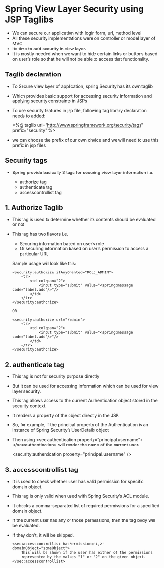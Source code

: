 # Spring View Layer Security using JSP Taglibs

-	We can secure our application with login form, url, method level
-	All these security implementations were on controller or model layer of MVC
-	Its time to add security in view layer. 
-	It is mostly needed when we want to hide certain links or buttons based on user’s role so that he will not be able to access that functionality.


## 	Taglib declaration

- 	To Secure view layer of application, spring Security has its own taglib 
-	Which provides basic support for accessing security information and applying security constraints in JSPs
-	To use security features in jsp file, following tag library declaration needs to added:

	<%@ taglib uri="http://www.springframework.org/security/tags" prefix="security" %>

-	we can choose the prefix of our own choice and we will need to use this prefix in jsp files


## Security tags

-	Spring provide basically 3 tags for securing view layer information i.e.

	-	authorize tag
	-	authenticate tag
	-	accesscontrollist tag
	
	
## 1.	Authorize Taglib


-	This tag is used to determine whether its contents should be evaluated or not
-	This tag has two flavors i.e. 
	-	Securing information based on user’s role 
	-	Or securing information based on user’s permission to access a particular URL
	
	Sample usage will look like this:

		<security:authorize ifAnyGranted="ROLE_ADMIN">
			<tr>
				<td colspan="2">
					<input type="submit" value="<spring:message code="label.add"/>"/>
				</td>
			</tr>
		</security:authorize>
		 
		OR
		 
		<security:authorize url="/admin">
			<tr>
				<td colspan="2">
					<input type="submit" value="<spring:message code="label.add"/>"/>
				</td>
			</tr>
		</security:authorize>


##	2. authenticate tag

-	This tag is not for security purpose directly
-	But it can be used for accessing information which can be used for view layer security.
-	This tag allows access to the current Authentication object stored in the security context.
-	It renders a property of the object directly in the JSP.
-	So, for example, if the principal property of the Authentication is an instance of Spring Security’s UserDetails object
-	Then using <sec:authentication property=”principal.username”></sec:authentication> will render the name of the current user.

	<security:authentication property="principal.username" />

	
## 3. accesscontrollist tag

-	It is used to check whether user has valid permission for specific domain object.
-	This tag is only valid when used with Spring Security’s ACL module. 
-	It checks a comma-separated list of required permissions for a specified domain object. 
-	If the current user has any of those permissions, then the tag body will be evaluated.
-	If they don’t, it will be skipped.

		<sec:accesscontrollist hasPermission="1,2" domainObject="someObject">
			This will be shown if the user has either of the permissions
			represented by the values "1" or "2" on the given object.
		</sec:accesscontrollist>







	







